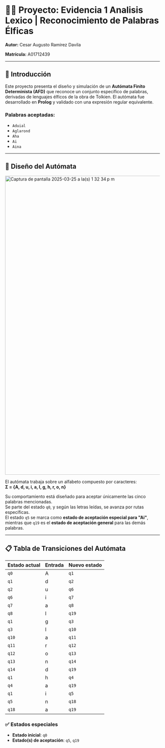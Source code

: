 # 🧝‍♂️ Proyecto: Evidencia 1 Analisis Lexico | Reconocimiento de Palabras Élficas

**Autor:** Cesar Augusto Ramirez Davila

**Matrícula:** A01712439

---

## 🔢 Introducción

Este proyecto presenta el diseño y simulación de un **Autómata Finito Determinista (AFD)** que reconoce un conjunto específico de palabras, derivadas de lenguajes élficos de la obra de Tolkien. El autómata fue desarrollado en **Prolog** y validado con una expresión regular equivalente.

### Palabras aceptadas:

- `Aduial`
- `Aglarond`
- `Aha`
- `Ai`
- `Aina`

---

## 📌 Diseño del Autómata
<img width="970" alt="Captura de pantalla 2025-03-25 a la(s) 1 32 34 p m" src="https://github.com/user-attachments/assets/9966fc1d-a076-4a04-8ad2-eeb958bd0944" />

El autómata trabaja sobre un alfabeto compuesto por caracteres:  
**Σ = {A, d, u, i, a, l, g, h, r, o, n}**

Su comportamiento está diseñado para aceptar únicamente las cinco palabras mencionadas.  
Se parte del estado `q0`, y según las letras leídas, se avanza por rutas específicas.  
El estado `q5` se marca como **estado de aceptación especial para "Ai"**, mientras que `q19` es el **estado de aceptación general** para las demás palabras.

---

## 📋 Tabla de Transiciones del Autómata

| Estado actual | Entrada | Nuevo estado |
|---------------|---------|---------------|
| `q0`          | A       | `q1`          |
| `q1`          | d       | `q2`          |
| `q2`          | u       | `q6`          |
| `q6`          | i       | `q7`          |
| `q7`          | a       | `q8`          |
| `q8`          | l       | `q19`         |
| `q1`          | g       | `q3`          |
| `q3`          | l       | `q10`         |
| `q10`         | a       | `q11`         |
| `q11`         | r       | `q12`         |
| `q12`         | o       | `q13`         |
| `q13`         | n       | `q14`         |
| `q14`         | d       | `q19`         |
| `q1`          | h       | `q4`          |
| `q4`          | a       | `q19`         |
| `q1`          | i       | `q5`          |
| `q5`          | n       | `q18`         |
| `q18`         | a       | `q19`         |

### ✅ Estados especiales

- **Estado inicial**: `q0`
- **Estado(s) de aceptación**: `q5`, `q19`
